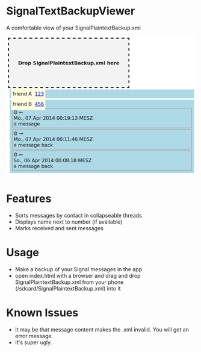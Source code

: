 # SignalTextBackupViewer
A comfortable view of your SignalPlaintextBackup.xml

![A screenshot of the current version](screenshot.png "This is what it looks like on my PC.")

# Features
* Sorts messages by contact in collapseable threads
* Displays name next to number (if available)
* Marks received and sent messages

# Usage
* Make a backup of your Signal messages in the app
* open index.html with a browser and drag and drop SignalPlaintextBackup.xml from your phone (/sdcard/SignalPlaintextBackup.xml) into it

# Known Issues
* It may be that message content makes the .xml invalid. You will get an error message.
* It's super ugly.

